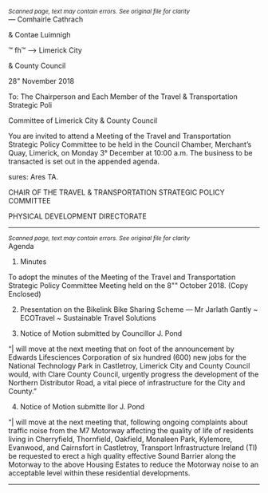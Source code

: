 *<small>Scanned page, text may contain errors. See original file for clarity</small>*  
_—_ Comhairle Cathrach

& Contae Luimnigh

™ fh™
—> Limerick City

& County Council

28" November 2018

To: The Chairperson and Each Member of the Travel & Transportation Strategic Poli

Committee of Limerick City & County Council

You are invited to attend a Meeting of the Travel and Transportation Strategic Policy
Committee to be held in the Council Chamber, Merchant’s Quay, Limerick, on Monday 3°
December at 10:00 a.m. The business to be transacted is set out in the appended agenda.

sures: Ares TA.

CHAIR OF THE TRAVEL & TRANSPORTATION STRATEGIC POLICY COMMITTEE

PHYSICAL DEVELOPMENT DIRECTORATE

---
*<small>Scanned page, text may contain errors. See original file for clarity</small>*  
Agenda

1. Minutes

To adopt the minutes of the Meeting of the Travel and Transportation Strategic Policy
Committee Meeting held on the 8"" October 2018.
(Copy Enclosed)

2. Presentation on the Bikelink Bike Sharing Scheme — Mr Jarlath Gantly ~ ECOTravel ~
Sustainable Travel Solutions

3. Notice of Motion submitted by Councillor J. Pond

“| will move at the next meeting that on foot of the announcement by Edwards
Lifesciences Corporation of six hundred (600) new jobs for the National Technology Park
in Castletroy, Limerick City and County Council would, with Clare County Council, urgently
progress the development of the Northern Distributor Road, a vital piece of infrastructure
for the City and County.”

4. Notice of Motion submitte llor J. Pond

“| will move at the next meeting that, following ongoing complaints about traffic noise
from the M7 Motorway affecting the quality of life of residents living in Cherryfield,
Thornfield, Oakfield, Monaleen Park, Kylemore, Evanwood, and Cairnsfort in Castletroy,
Transport Infrastructure Ireland (Tl) be requested to erect a high quality effective Sound
Barrier along the Motorway to the above Housing Estates to reduce the Motorway noise
to an acceptable level within these residential developments.

---

